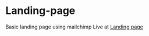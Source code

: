 # Landing-page

Basic landing page using mailchimp
Live at [Landing page](https://shahfaidrabbani.github.io/landing-page/)
